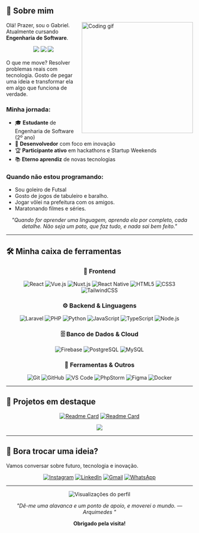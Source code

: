 ## 🚀 Sobre mim

<img align="right" width="300" src="https://raw.githubusercontent.com/abhisheknaiidu/abhisheknaiidu/master/code.gif" alt="Coding gif"/>

Olá! Prazer, sou o Gabriel. Atualmente cursando **Engenharia de Software**.

<div align="center">
  <img src="https://img.shields.io/badge/idade-19%20anos-blue?style=for-the-badge&logo=calendar&logoColor=white"/>
  <img src="https://img.shields.io/badge/foco-desenvolvimento-brightgreen?style=for-the-badge&logo=target&logoColor=white"/>
  <img src="https://img.shields.io/badge/status-sempre%20aprendendo-yellow?style=for-the-badge&logo=bookstack&logoColor=white"/>
</div>
<br/>
O que me move? Resolver problemas reais com tecnologia. Gosto de pegar uma ideia e transformar ela em algo que funciona de verdade.

### Minha jornada:
- 🎓 **Estudante** de Engenharia de Software (2º ano)
- 💼 **Desenvolvedor** com foco em inovação
- 🏆 **Participante ativo** em hackathons e Startup Weekends
- 📚 **Eterno aprendiz** de novas tecnologias

### Quando não estou programando:
- Sou goleiro de Futsal
- Gosto de jogos de tabuleiro e baralho.
- Jogar vôlei na prefeitura com os amigos.
- Maratonando filmes e séries.

<div align="center">
  <em>"Quando for aprender uma linguagem, aprenda ela por completo, cada detalhe. Não seja um pato, que faz tudo, e nada sai bem feito."</em>
</div>

---

## 🛠️ Minha caixa de ferramentas

<div align="center">

### 🎨 Frontend
![React](https://img.shields.io/badge/React-20232A?style=for-the-badge&logo=react&logoColor=61DAFB)
![Vue.js](https://img.shields.io/badge/Vue.js-35495E?style=for-the-badge&logo=vue.js&logoColor=4FC08D)
![Nuxt.js](https://img.shields.io/badge/Nuxt.js-00C58E?style=for-the-badge&logo=nuxt.js&logoColor=white)
![React Native](https://img.shields.io/badge/React_Native-20232A?style=for-the-badge&logo=react&logoColor=61DAFB)
![HTML5](https://img.shields.io/badge/HTML5-E34F26?style=for-the-badge&logo=html5&logoColor=white)
![CSS3](https://img.shields.io/badge/CSS3-1572B6?style=for-the-badge&logo=css3&logoColor=white)
![TailwindCSS](https://img.shields.io/badge/Tailwind_CSS-38B2AC?style=for-the-badge&logo=tailwind-css&logoColor=white)

### ⚙️ Backend & Linguagens
![Laravel](https://img.shields.io/badge/Laravel-FF2D20?style=for-the-badge&logo=laravel&logoColor=white)
![PHP](https://img.shields.io/badge/PHP-777BB4?style=for-the-badge&logo=php&logoColor=white)
![Python](https://img.shields.io/badge/Python-3776AB?style=for-the-badge&logo=python&logoColor=white)
![JavaScript](https://img.shields.io/badge/JavaScript-F7DF1E?style=for-the-badge&logo=javascript&logoColor=black)
![TypeScript](https://img.shields.io/badge/TypeScript-007ACC?style=for-the-badge&logo=typescript&logoColor=white)
![Node.js](https://img.shields.io/badge/Node.js-43853D?style=for-the-badge&logo=node.js&logoColor=white)

### 🗄️ Banco de Dados & Cloud
![Firebase](https://img.shields.io/badge/Firebase-FFCA28?style=for-the-badge&logo=firebase&logoColor=black)
![PostgreSQL](https://img.shields.io/badge/PostgreSQL-316192?style=for-the-badge&logo=postgresql&logoColor=white)
![MySQL](https://img.shields.io/badge/MySQL-00000F?style=for-the-badge&logo=mysql&logoColor=white)

### 🔧 Ferramentas & Outros
![Git](https://img.shields.io/badge/Git-F05032?style=for-the-badge&logo=git&logoColor=white)
![GitHub](https://img.shields.io/badge/GitHub-100000?style=for-the-badge&logo=github&logoColor=white)
![VS Code](https://img.shields.io/badge/VS_Code-0078D4?style=for-the-badge&logo=visual%20studio%20code&logoColor=white)
![PhpStorm](https://img.shields.io/badge/PhpStorm-000000?style=for-the-badge&logo=phpstorm&logoColor=white)
![Figma](https://img.shields.io/badge/Figma-F24E1E?style=for-the-badge&logo=figma&logoColor=white)
![Docker](https://img.shields.io/badge/Docker-2496ED?style=for-the-badge&logo=docker&logoColor=white)

</div>

---

## 🎯 Projetos em destaque

<div align="center">

[![Readme Card](https://github-readme-stats.vercel.app/api/pin/?username=GabrielMacielZavarize&repo=codeflow&theme=tokyonight&hide_border=true&bg_color=0D1117)](https://github.com/GabrielMacielZavarize/codeflow)
[![Readme Card](https://github-readme-stats.vercel.app/api/pin/?username=GabrielMacielZavarize&repo=n8n&theme=tokyonight&hide_border=true&bg_color=0D1117)](https://github.com/GabrielMacielZavarize/n8n)

</div>

<div align="center">
  <a href="https://github.com/GabrielMacielZavarize?tab=repositories">
    <img src="https://img.shields.io/badge/Ver%20todos%20os%20projetos-100000?style=for-the-badge&logo=github&logoColor=white"/>
  </a>
</div>

---

## 💬 Bora trocar uma ideia?

Vamos conversar sobre futuro, tecnologia e inovação.

<div align="center">

[![Instagram](https://img.shields.io/badge/Instagram-E4405F?style=for-the-badge&logo=instagram&logoColor=white)](https://www.instagram.com/gabrielmzavarize)
[![LinkedIn](https://img.shields.io/badge/LinkedIn-0077B5?style=for-the-badge&logo=linkedin&logoColor=white)](https://www.linkedin.com/in/gabriel-maciel-189b40264/)
[![Gmail](https://img.shields.io/badge/Gmail-D14836?style=for-the-badge&logo=gmail&logoColor=white)](mailto:gabrielmzavarize@gmail.com)
[![WhatsApp](https://img.shields.io/badge/WhatsApp-25D366?style=for-the-badge&logo=whatsapp&logoColor=white)](https://wa.me/5548996553489)

</div>

---

<div align="center">


![Visualizações do perfil](https://komarev.com/ghpvc/?username=GabrielMacielZavarize&color=00D9FF&style=for-the-badge&label=VISITANTES)

<div align="center">
  <em>"Dê-me uma alavanca e um ponto de apoio, e moverei o mundo.
— Arquimedes "</em>
</div>

**Obrigado pela visita!**

</div>
